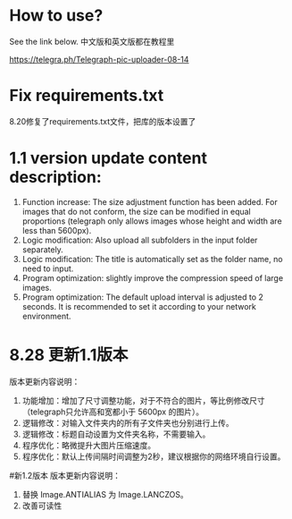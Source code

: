 # How to use?
See the link below. 中文版和英文版都在教程里

https://telegra.ph/Telegraph-pic-uploader-08-14

# Fix requirements.txt
8.20修复了requirements.txt文件，把库的版本设置了

# 1.1 version update content description:
1. Function increase: The size adjustment function has been added. For images that do not conform, the size can be modified in equal proportions (telegraph only allows images whose height and width are less than 5600px).
2. Logic modification: Also upload all subfolders in the input folder separately.
3. Logic modification: The title is automatically set as the folder name, no need to input.
4. Program optimization: slightly improve the compression speed of large images.
5. Program optimization: The default upload interval is adjusted to 2 seconds. It is recommended to set it according to your network environment.

# 8.28 更新1.1版本
版本更新内容说明：
1. 功能增加：增加了尺寸调整功能，对于不符合的图片，等比例修改尺寸（telegraph只允许高和宽都小于 5600px 的图片）。
2. 逻辑修改：对输入文件夹内的所有子文件夹也分别进行上传。
3. 逻辑修改：标题自动设置为文件夹名称，不需要输入。
4. 程序优化：略微提升大图片压缩速度。
5. 程序优化：默认上传间隔时间调整为2秒，建议根据你的网络环境自行设置。

#新1.2版本
版本更新内容说明：
1. 替换 Image.ANTIALIAS 为 Image.LANCZOS。
2. 改善可读性

